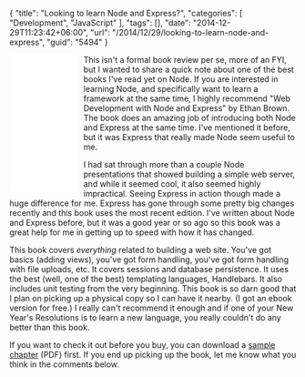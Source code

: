{
	"title": "Looking to learn Node and Express?",
	"categories": [
		"Development",
		"JavaScript"
	],
	"tags": [],
	"date": "2014-12-29T11:23:42+06:00",
	"url": "/2014/12/29/looking-to-learn-node-and-express",
	"guid": "5494"
}

<iframe style="width:120px;height:240px;float:left;margin-right:10px" marginwidth="0" marginheight="0" scrolling="no" frameborder="0" src="//ws-na.amazon-adsystem.com/widgets/q?ServiceVersion=20070822&OneJS=1&Operation=GetAdHtml&MarketPlace=US&source=ac&ref=qf_sp_asin_til&ad_type=product_link&tracking_id=raymondcamden-20&marketplace=amazon&region=US&placement=1491949309&asins=1491949309&linkId=SNCFNLZB7ZGJTOOP&show_border=true&link_opens_in_new_window=false">
</iframe>

This isn't a formal book review per se, more of an FYI, but I wanted to share a quick note about one of the best books I've read yet on Node. If you are interested in learning Node, and specifically want to learn a framework at the same time, I highly recommend "Web Development with Node and Express" by Ethan Brown. The book does an amazing job of introducing both Node and Express at the same time. I've mentioned it before, but it was Express that really made Node seem useful to me. 

I had sat through more than a couple Node presentations that showed building a simple web server, and while it seemed cool, it also seemed highly impractical. Seeing Express in action though made a huge difference for me. Express has gone through some pretty big changes recently and this book uses the most recent edition. I've written about Node and Express before, but it was a good year or so ago so this book was a great help for me in getting up to speed with how it has changed. 

This book covers <i>everything</i> related to building a web site. You've got basics (adding views), you've got form handling, you've got form handling with file uploads, etc. It covers sessions and database persistence. It uses the best (well, one of the best) templating languages, Handlebars. It also includes unit testing from the very beginning. This book is so darn good that I plan on picking up a physical copy so I can have it nearby. (I got an ebook version for free.) I really can't recommend it enough and if one of your New Year's Resolutions is to learn a new language, you really couldn't do any better than this book.

If you want to check it out before you buy, you can download a <a href="http://cdn.oreillystatic.com/oreilly/booksamplers/9781491949306_sampler.pdf">sample chapter</a> (PDF) first. If you end up picking up the book, let me know what you think in the comments below.